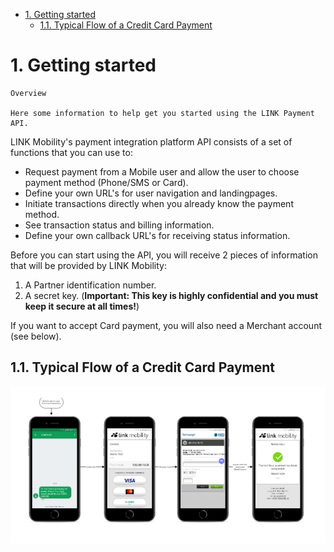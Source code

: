 
- [1. Getting started](#1-Getting-started)
  - [1.1. Typical Flow of a Credit Card Payment](#11-Typical-Flow-of-a-Credit-Card-Payment)



<a id="markdown-1-getting-started" name="1-getting-started"></a>
# 1. Getting started


```
Overview

Here some information to help get you started using the LINK Payment API.

```

LINK Mobility's payment integration platform API consists of a set of functions that you can use to:

* Request payment from a Mobile user and allow the user to choose payment method (Phone/SMS or Card).
* Define your own URL's for user navigation and landingpages.
* Initiate transactions directly when you already know the payment method.
* See transaction status and billing information.
* Define your own callback URL's for receiving status information.
  
Before you can start using the API, you will receive 2 pieces of information that will be provided by LINK Mobility:

1. A Partner identification number.
2. A secret key. (**Important: This key is highly confidential and you must keep it secure at all times!**)

If you want to accept Card payment, you will also need a Merchant account (see below).


<a id="markdown-1-typical-flow-of-a-credit-card-payment" name="1-typical-flow-of-a-credit-card-payment"></a>
## 1.1. Typical Flow of a Credit Card Payment

![Flow](https://raw.githubusercontent.com/torarnev/docs/master/docs/samples/images/start1.png)

